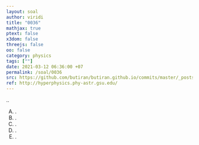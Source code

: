 ```yaml
---
layout: soal
author: viridi
title: "0036"
mathjax: true
ptext: false
x3dom: false
threejs: false
oo: false
category: physics
tags: [""]
date: 2021-03-12 06:36:00 +07
permalink: /soal/0036
src: https://github.com/butiran/butiran.github.io/commits/master/_posts/soal/03/2021-03-12-blank-6.md
ref: http://hyperphysics.phy-astr.gsu.edu/
---
```

..

<ol type="A">
<li>.
<li>.
<li>.
<li>.
<li>.
